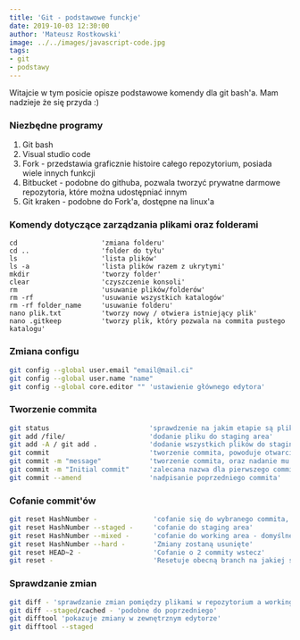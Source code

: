 ```yaml
---
title: 'Git - podstawowe funckje'
date: 2019-10-03 12:30:00
author: 'Mateusz Rostkowski'
image: ../../images/javascript-code.jpg
tags:
- git
- podstawy
---
```


Witajcie w tym posicie opisze podstawowe komendy dla git bash'a. Mam nadzieje że się przyda :)

### Niezbędne programy

1. Git bash
2. Visual studio code
3. Fork - przedstawia graficznie histoire całego repozytorium, posiada wiele innych funkcji
4. Bitbucket - podobne do githuba, pozwala tworzyć prywatne darmowe repozytoria, które można udostępniać innym
5. Git kraken - podobne do Fork'a, dostępne na linux'a

### Komendy dotyczące zarządzania plikami oraz folderami
```shell
cd                     'zmiana folderu'
cd ..                  'folder do tyłu'
ls                     'lista plików'
ls -a                  'lista plików razem z ukrytymi'
mkdir                  'tworzy folder'
clear                  'czyszczenie konsoli'
rm                     'usuwanie plików/folderów'
rm -rf                 'usuwanie wszystkich katalogów'
rm -rf folder_name     'usuwanie folderu'
nano plik.txt          'tworzy nowy / otwiera istniejący plik'
nano .gitkeep          'tworzy plik, który pozwala na commita pustego katalogu'
```

### Zmiana configu

```bash
git config --global user.email "email@mail.ci"
git config --global user.name "name"
git config --global core.editor "" 'ustawienie głównego edytora'

```

### Tworzenie commita

```bash
git status                         'sprawdzenie na jakim etapie są pliki w danym repozytorium'
git add /file/                     'dodanie pliku do staging area'
git add -A / git add .             'dodanie wszystkich plików do staging area'
git commit                         'tworzenie commita, powoduje otwarcie pliku textowego w kórym wpisuje się wiadomość commita'
git commit -m "message"            'tworzenie commita, oraz nadanie mu wiadomości'
git commit -m "Initial commit"     'zalecana nazwa dla pierwszego commita'
git commit --amend                 'nadpisanie poprzedniego commita'
```

### Cofanie commit'ów
```bash
git reset HashNumber -              'cofanie się do wybranego commita, usuwając poprzednie'
git reset HashNumber --staged -     'cofanie do staging area'
git reset HashNumber --mixed -      'cofanie do working area - domyślne'
git reset HashNumber --hard -       'Zmiany zostaną usunięte'
git reset HEAD~2 -                  'Cofanie o 2 commity wstecz'
git reset -                         'Resetuje obecną branch na jakiej się znajduje'

```



### Sprawdzanie zmian

```bash
git diff - 'sprawdzanie zmian pomiędzy plikami w repozytorium a working area'
git diff --staged/cached - 'podobne do poprzedniego'
git difftool 'pokazuje zmiany w zewnętrznym edytorze'
git difftool --staged
```

### 

```bash

```
